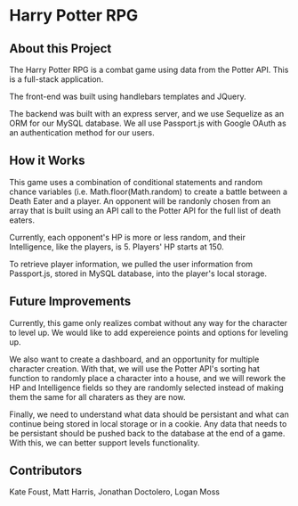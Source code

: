 # Harry Potter RPG

## About this Project

The Harry Potter RPG is a combat game using data from the Potter API. This is a full-stack application. 

The front-end was built using handlebars templates and JQuery.

The backend was built with an express server, and we use Sequelize as an ORM for our MySQL database. We all use Passport.js with Google OAuth as an authentication method for our users.

## How it Works

This game uses a combination of conditional statements and random chance variables (i.e. Math.floor(Math.random) to create a battle between a Death Eater and a player. An opponent will be randonly chosen from an array that is built using an API call to the Potter API for the full list of death eaters. 

Currently, each opponent's HP is more or less random, and their Intelligence, like the players, is 5. Players' HP starts at 150. 

To retrieve player information, we pulled the user information from Passport.js, stored in MySQL database, into the player's local storage. 

## Future Improvements

Currently, this game only realizes combat without any way for the character to level up. We would like to add expereience points and options for leveling up.

We also want to create a dashboard, and an opportunity for multiple character creation. With that, we will use the Potter API's sorting hat function to randomly place a character into a house, and we will rework the HP and Intelligence fields so they are randomly selected instead of making them the same for all charaters as they are now. 

Finally, we need to understand what data should be persistant and what can continue being stored in local storage or in a cookie. Any data that needs to be persistant should be pushed back to the database at the end of a game. With this, we can better support levels functionality.

## Contributors

Kate Foust, Matt Harris, Jonathan Doctolero, Logan Moss
